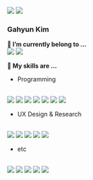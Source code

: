 
<a href="mailto:gahyun.dawn@gmail.com"><img src="https://img.shields.io/badge/gahyun.dawn@gmail.com-D0A9F5?style=flat-square&logo=Gmail&logoColor=white&link=mailto:gahyun.dawn@gmail.com"/></a>
<a href="https://plump-aletopelta-c28.notion.site/Gahyun-Kim-44a022451c2c4d0c92e076a385b699f2"><img src="https://img.shields.io/badge/Notion-000000?style=flat-square&logo=Notion&logoColor=white&link=https://plump-aletopelta-c28.notion.site/Gahyun-Kim-44a022451c2c4d0c92e076a385b699f2"/></a>

### Gahyun Kim

<!--
**gadongkim/gadongkim** is a ✨ _special_ ✨ repository because its `README.md` (this file) appears on your GitHub profile.

Here are some ideas to get you started:

- 🔭 I’m currently working on ...
- 🌱 I’m currently learning ...
- 👯 I’m looking to collaborate on ...
- 🤔 I’m looking for help with ...
- 💬 Ask me about ...
- 📫 How to reach me: ...
- 😄 Pronouns: ...
- ⚡ Fun fact: ...
-->

__🔭 I’m currently belong to ...__ 
<br/>
<a href="https://www.instagram.com/hejhellohalloannyeong"><img src="https://img.shields.io/badge/hejhellohalloannyeong-E4405F?style=flat-square&logo=Instagram&logoColor=white&link=https://www.instagram.com/hejhellohalloannyeong"/></a>
<a href="https://www.instagram.com/dokgodai.kr"><img src="https://img.shields.io/badge/dokgodai.kr-E4405F?style=flat-square&logo=Instagram&logoColor=white&link=https://www.instagram.com/dokgodai.kr"/></a>

__🌱 My skills are ...__
- Programming
<br/>
<img src="https://img.shields.io/badge/JavaScript-F7DF1E?style=flat-square&logo=JavaScript&logoColor=white"/></a> 
<img src="https://img.shields.io/badge/React-61DAFB?style=flat-square&logo=React&logoColor=white"/></a> 
<img src="https://img.shields.io/badge/TypeScript-3178C6?style=flat-square&logo=TypeScript&logoColor=white"/></a> 
<img src="https://img.shields.io/badge/Python-3776AB?style=flat-square&logo=Python&logoColor=white"/></a> 
<img src="https://img.shields.io/badge/Django-092E20?style=flat-square&logo=Django&logoColor=white"/></a> 
<img src="https://img.shields.io/badge/Three.js-000000?style=flat-square&logo=Three.js&logoColor=white"/></a> 
<img src="https://img.shields.io/badge/Three.js-000000?style=flat-square&logo=Three.js&logoColor=white"/></a> 

- UX Design & Research
<br/>
<img src="https://img.shields.io/badge/Adobe Illustrator-FF9A00?style=flat-square&logo=Adobe Illustrator&logoColor=white"/></a> 
<img src="https://img.shields.io/badge/Adobe Photoshop-31A8FF?style=flat-square&logo=Adobe Photoshop&logoColor=white"/></a> 
<img src="https://img.shields.io/badge/Adobe XD-FF61F6?style=flat-square&logo=Adobe XD&logoColor=white"/></a> 
<img src="https://img.shields.io/badge/Sketch-F7B500?style=flat-square&logo=Sketch&logoColor=white"/></a> 
<img src="https://img.shields.io/badge/Figma-F24E1E?style=flat-square&logo=Figma&logoColor=white"/></a> 

- etc
<br/>
<img src="https://img.shields.io/badge/Adobe Premiere Pro-9999FF?style=flat-square&logo=Adobe Premiere Pro&logoColor=white"/></a> 
<img src="https://img.shields.io/badge/Adobe After Effects-9999FF?style=flat-square&logo=Adobe After Effects&logoColor=white"/></a> 
<img src="https://img.shields.io/badge/Rhinoceros-801010?style=flat-square&logo=Rhinoceros&logoColor=white"/></a> 
<img src="https://img.shields.io/badge/Blender-F5792A?style=flat-square&logo=Blender&logoColor=white"/></a> 
<img src="https://img.shields.io/badge/Processing-006699?style=flat-square&logo=Processing Foundation&logoColor=white"/></a> 





<!-- ![Anurag's GitHub stats](https://github-readme-stats.vercel.app/api?username=gadongkim&count_private=true&show_icons=true&hide=stars&theme=dracula)
![Top Langs](https://github-readme-stats.vercel.app/api/top-langs/?username=gadongkim&layout=compact)

 -->
